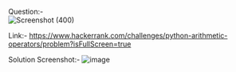 Question:- <br>
![Screenshot (400)](https://github.com/DaRkAnon1mous/Python-Codes-/assets/86824571/eec1149a-ebac-4c20-b8aa-e4f1de9f2f54)

Link:-
https://www.hackerrank.com/challenges/python-arithmetic-operators/problem?isFullScreen=true

Solution Screenshot:-
![image](https://github.com/DaRkAnon1mous/Python-Codes-/assets/86824571/aeb2200f-70d9-4e86-a475-807a454aaafb)
